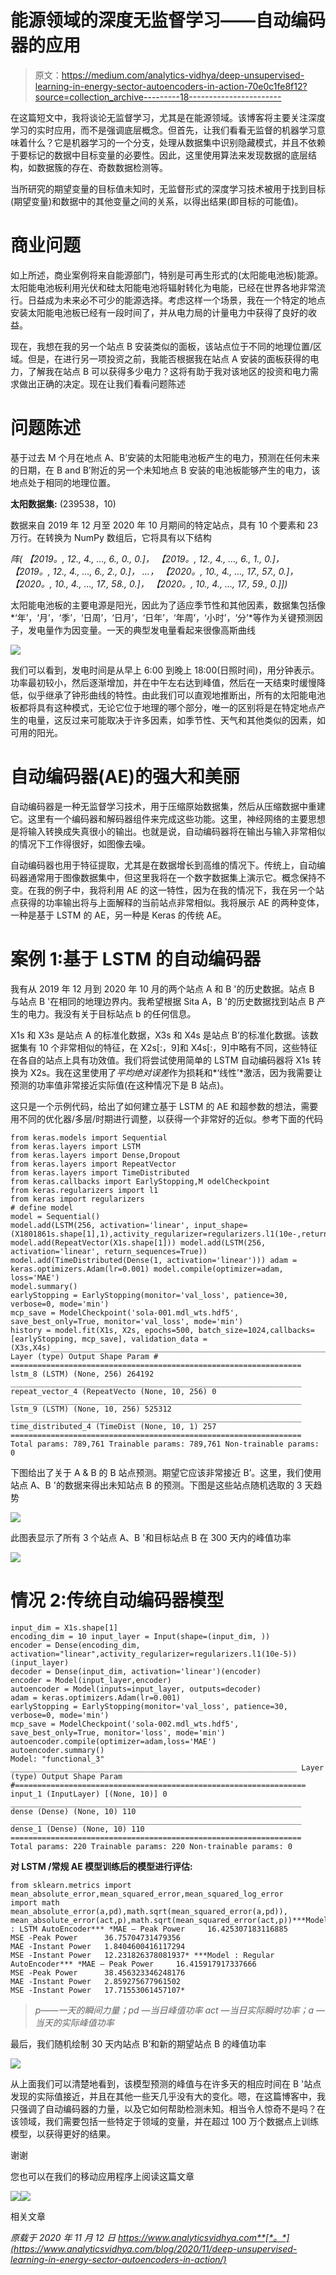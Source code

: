 # 能源领域的深度无监督学习——自动编码器的应用

> 原文：<https://medium.com/analytics-vidhya/deep-unsupervised-learning-in-energy-sector-autoencoders-in-action-70e0c1fe8f12?source=collection_archive---------18----------------------->

在这篇短文中，我将谈论无监督学习，尤其是在能源领域。该博客将主要关注深度学习的实时应用，而不是强调底层概念。但首先，让我们看看无监督的机器学习意味着什么？它是机器学习的一个分支，处理从数据集中识别隐藏模式，并且不依赖于要标记的数据中目标变量的必要性。因此，这里使用算法来发现数据的底层结构，如数据簇的存在、奇数数据检测等。

当所研究的期望变量的目标值未知时，无监督形式的深度学习技术被用于找到目标(期望变量)和数据中的其他变量之间的关系，以得出结果(即目标的可能值)。

# 商业问题

如上所述，商业案例将来自能源部门，特别是可再生形式的(太阳能电池板)能源。太阳能电池板利用光伏和硅太阳能电池将辐射转化为电能，已经在世界各地非常流行。日益成为未来必不可少的能源选择。考虑这样一个场景，我在一个特定的地点安装太阳能电池板已经有一段时间了，并从电力局的计量电力中获得了良好的收益。

现在，我想在我的另一个站点 B 安装类似的面板，该站点位于不同的地理位置/区域。但是，在进行另一项投资之前，我能否根据我在站点 A 安装的面板获得的电力，了解我在站点 B 可以获得多少电力？这将有助于我对该地区的投资和电力需求做出正确的决定。现在让我们看看问题陈述

# 问题陈述

基于过去 M 个月在地点 A、B’安装的太阳能电池板产生的电力，预测在任何未来的日期，在 B and B’附近的另一个未知地点 B 安装的电池板能够产生的电力，该地点处于相同的地理位置。

**太阳数据集:** (239538，10)

数据来自 2019 年 12 月至 2020 年 10 月期间的特定站点，具有 10 个要素和 23 万行。在转换为 NumPy 数组后，它将具有以下结构

*阵(
【2019。, 12., 4., …, 6., 0., 0.]，
【2019。, 12., 4., …, 6., 1., 0.]，
【2019。, 12., 4., …, 6., 2., 0.]，
…，
【2020。, 10., 4., …, 17., 57., 0.]，
【2020。, 10., 4., …, 17., 58., 0.]，
【2020。, 10., 4., …, 17., 59., 0.]])*

太阳能电池板的主要电源是阳光，因此为了适应季节性和其他因素，数据集包括像*‘年’，‘月’，‘季’，‘日周’，‘日月’，‘日年’，‘年周’，‘小时’，‘分’*等作为关键预测因子，发电量作为因变量。一天的典型发电量看起来很像高斯曲线

![](img/dfb14373d9e4d0c5070b5c6fb416952f.png)

我们可以看到，发电时间是从早上 6:00 到晚上 18:00(日照时间)，用分钟表示。功率最初较小，然后逐渐增加，并在中午左右达到峰值，然后在一天结束时缓慢降低，似乎继承了钟形曲线的特性。由此我们可以直观地推断出，所有的太阳能电池板都将具有这种模式，无论它位于地理的哪个部分，唯一的区别将是在特定地点产生的电量，这反过来可能取决于许多因素，如季节性、天气和其他类似的因素，如可用的阳光。

# 自动编码器(AE)的强大和美丽

自动编码器是一种无监督学习技术，用于压缩原始数据集，然后从压缩数据中重建它。这里有一个编码器和解码器组件来完成这些功能。这里，神经网络的主要思想是将输入转换成失真很小的输出。也就是说，自动编码器将在输出与输入非常相似的情况下工作得很好，如图像去噪。

自动编码器也用于特征提取，尤其是在数据增长到高维的情况下。传统上，自动编码器通常用于图像数据集中，但这里我将在一个数字数据集上演示它。概念保持不变。在我的例子中，我将利用 AE 的这一特性，因为在我的情况下，我在另一个站点获得的功率输出将与上面解释的当前站点非常相似。我将展示 AE 的两种变体，一种是基于 LSTM 的 AE，另一种是 Keras 的传统 AE。

# 案例 1:基于 LSTM 的自动编码器

我有从 2019 年 12 月到 2020 年 10 月的两个站点 A 和 B '的历史数据。站点 B 与站点 B '在相同的地理边界内。我希望根据 Sita A，B '的历史数据找到站点 B 产生的电力。我没有关于目标站点 b 的任何信息。

X1s 和 X3s 是站点 A 的标准化数据，X3s 和 X4s 是站点 B’的标准化数据。该数据集有 10 个非常相似的特征，在 X2s[:，9]和 X4s[:，9]中略有不同，这些特征在各自的站点上具有功效值。我们将尝试使用简单的 LSTM 自动编码器将 X1s 转换为 X2s。我在这里使用了*平均绝对误差*作为损耗和*‘线性’*激活，因为我需要让预测的功率值非常接近实际值(在这种情况下是 B 站点)。

这只是一个示例代码，给出了如何建立基于 LSTM 的 AE 和超参数的想法，需要用不同的优化器/多层/时期进行调整，以获得一个非常好的近似。参考下面的代码

```
from keras.models import Sequential 
from keras.layers import LSTM 
from keras.layers import Dense,Dropout 
from keras.layers import RepeatVector 
from keras.layers import TimeDistributed 
from keras.callbacks import EarlyStopping,M odelCheckpoint
from keras.regularizers import l1 
from keras import regularizers 
# define model
model = Sequential()
model.add(LSTM(256, activation='linear', input_shape=(X1801861s.shape[1],1),activity_regularizer=regularizers.l1(10e-,return_sequences=False))
model.add(RepeatVector(X1s.shape[1])) model.add(LSTM(256, activation='linear', return_sequences=True)) model.add(TimeDistributed(Dense(1, activation='linear'))) adam = keras.optimizers.Adam(lr=0.001) model.compile(optimizer=adam, loss='MAE')
model.summary()
earlyStopping = EarlyStopping(monitor='val_loss', patience=30, verbose=0, mode='min') 
mcp_save = ModelCheckpoint('sola-001.mdl_wts.hdf5', save_best_only=True, monitor='val_loss', mode='min')
history = model.fit(X1s, X2s, epochs=500, batch_size=1024,callbacks=[earlyStopping, mcp_save], validation_data = (X3s,X4s)_________________________________________________________________ Layer (type) Output Shape Param # ================================================================= lstm_8 (LSTM) (None, 256) 264192 _________________________________________________________________ repeat_vector_4 (RepeatVecto (None, 10, 256) 0 _________________________________________________________________ lstm_9 (LSTM) (None, 10, 256) 525312 _________________________________________________________________ time_distributed_4 (TimeDist (None, 10, 1) 257 ================================================================= Total params: 789,761 Trainable params: 789,761 Non-trainable params: 0
```

下图给出了关于 A & B 的 B 站点预测。期望它应该非常接近 B’。这里，我们使用站点 A、B '的数据来得出未知站点 B 的预测。下图是这些站点随机选取的 3 天趋势

![](img/f169da64d6eb2c562d36348b2740a691.png)

此图表显示了所有 3 个站点 A、B '和目标站点 B 在 300 天内的峰值功率

![](img/9e41cd03a10ca8512d1a71be4934d5d5.png)

# **情况 2:传统自动编码器模型**

```
input_dim = X1s.shape[1] 
encoding_dim = 10 input_layer = Input(shape=(input_dim, )) 
encoder = Dense(encoding_dim, activation="linear",activity_regularizer=regularizers.l1(10e-5))(input_layer)
decoder = Dense(input_dim, activation='linear')(encoder) 
encoder = Model(input_layer,encoder)
autoencoder = Model(inputs=input_layer, outputs=decoder)
adam = keras.optimizers.Adam(lr=0.001) 
earlyStopping = EarlyStopping(monitor='val_loss', patience=30, verbose=0, mode='min') 
mcp_save = ModelCheckpoint('sola-002.mdl_wts.hdf5', save_best_only=True, monitor='loss', mode='min') autoencoder.compile(optimizer=adam,loss='MAE')
autoencoder.summary() 
Model: "functional_3" ________________________________________________________________ Layer (type) Output Shape Param #================================================================= input_1 (InputLayer) [(None, 10)] 0 _________________________________________________________________ dense (Dense) (None, 10) 110 _________________________________________________________________ dense_1 (Dense) (None, 10) 110 ================================================================= Total params: 220 Trainable params: 220 Non-trainable params: 0
```

**对 LSTM /常规 AE 模型训练后的模型进行评估:**

```
from sklearn.metrics import mean_absolute_error,mean_squared_error,mean_squared_log_error 
import math mean_absolute_error(a,pd),math.sqrt(mean_squared_error(a,pd)),
mean_absolute_error(act,p),math.sqrt(mean_squared_error(act,p))***Model : LSTM AutoEncoder*** *MAE – Peak Power     16.425307183116885
MSE -Peak Power      36.75704731479356
MAE -Instant Power   1.8404600416117294
MSE -Instant Power   12.231826378081937* ***Model : Regular AutoEncoder*** *MAE – Peak Power     16.415917917337666
MSE -Peak Power      38.456323346248176
MAE -Instant Power   2.859275677961502
MSE -Instant Power   17.71553061457107*
```

> *p——一天的瞬间力量；pd —当日峰值功率
> act —当日实际瞬时功率；a —当天的实际峰值功率*

最后，我们随机绘制 30 天内站点 B’和新的期望站点 B 的峰值功率

![](img/35e9a7746c09426eb0dc222827a7722b.png)

从上面我们可以清楚地看到，该模型预测的峰值与在许多天的相应时间在 B '站点发现的实际值接近，并且在其他一些天几乎没有大的变化。嗯，在这篇博客中，我只强调了自动编码器的力量，以及它如何帮助检测未知。相当令人惊奇不是吗？在该领域，我们需要包括一些特定于领域的变量，并在超过 100 万个数据点上训练模型，以获得更好的结果。

谢谢

您也可以在我们的移动应用程序上阅读这篇文章

![](img/36186d9415af4a5a9bfd5a4f4da78046.png)![](img/9bf348f3061bd142cd018b9d2bc24abc.png)

相关文章

*原载于 2020 年 11 月 12 日 https://www.analyticsvidhya.com**[*。*](https://www.analyticsvidhya.com/blog/2020/11/deep-unsupervised-learning-in-energy-sector-autoencoders-in-action/)*